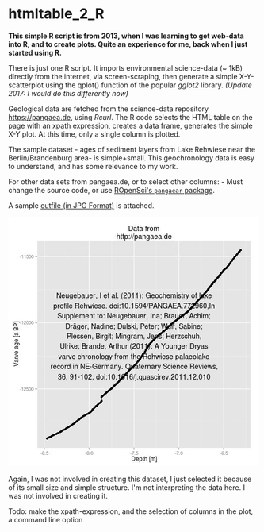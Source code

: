 htmltable_2_R
=============

**This simple R script is from 2013, when I was learning to get web-data into R, and to create plots. Quite an experience for me, back when I just started using R.**

There is just one R script. It imports environmental science-data (~ 1kB) directly from the internet, via screen-scraping, then generate a simple X-Y-scatterplot using the qplot() function of the popular *gglot2* library. *(Update 2017: I would do this differently now)*

Geological data are fetched from the science-data repository https://pangaea.de, using *Rcurl*. The R code selects the HTML table on the page with an xpath expression, creates a data frame, generates the simple X-Y plot. 
At this time, only a single column is plotted.

The sample dataset - ages of sediment layers  from Lake Rehwiese near the Berlin/Brandenburg area- 
 is simple+small. This geochronology data is easy to understand, and has some relevance to my work.

For other data sets from pangaea.de, or to select other columns: - Must change the source code, or use [ROpenSci's `pangaear` package](https://ropensci.github.io/pangaear/).

A sample [outfile (in JPG Format)](/rehwiese.jpg) is attached. 

![Plot](rehwiese.jpg)

Again, I was not involved in creating this dataset, I just selected it because of its small size and simple structure. I'm not interpreting the data here. I was not involved in creating it.


Todo: make the xpath-expression, and the selection of columns in the plot, a command line option

